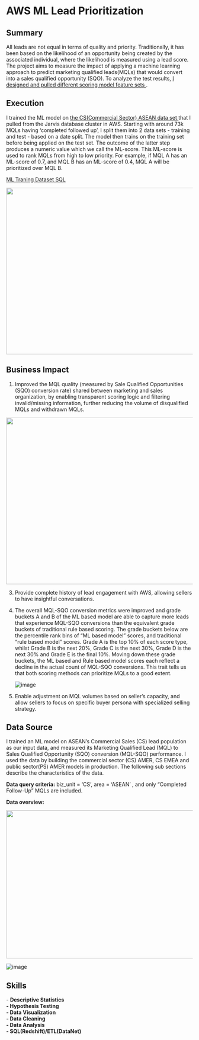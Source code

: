 <!-- Title -->
<h1 align="left">AWS ML Lead Prioritization </h1>


<h2 align="left">Summary </h2>

All leads are not equal in terms of quality and priority. Traditionally, it has been based on the likelihood of an opportunity being created by the associated individual, where the likelihood is measured using a lead score. The project aims to measure the impact of applying a machine learning approach to predict marketing qualified leads(MQLs) that would convert into a sales qualified opportunity (SQO). To analyze the test results, <a href="https://github.com/ryavse11/ryan_choi_portfolio_0129/blob/main/AWS%20ML%20Lead%20Prioritization/Model_Feature_Sets.md"> I designed and pulled different scoring model feature sets </a>.

<h2 align="left">Execution </h2>

I trained the ML model on <a href="https://github.com/ryavse11/ryan_choi_portfolio_0129/blob/main/AWS%20ML%20Lead%20Prioritization/ML_traning_dataset_01.SQL">the CS(Commercial Sector) ASEAN data set </a> that I pulled from the Jarvis database cluster in AWS. Starting with around 73k MQLs having ‘completed followed up’, I split them into 2 data sets - training and test - based on a date split. The model then trains on the training set before being applied on the test set. The outcome of the latter step produces a numeric value which we call the ML-score. This ML-score is used to rank MQLs from high to low priority. For example, if MQL A has an ML-score of 0.7, and MQL B has an ML-score of 0.4, MQL A will be prioritized over MQL B.

<a href="https://github.com/ryavse11/ryan_choi_portfolio_0129/blob/main/AWS%20ML%20Lead%20Prioritization/ML_traning_dataset_01.SQL">ML Traning Dataset SQL</a>

<image src="https://github.com/ryavse11/ryan_choi_portfolio/assets/151677676/13c062c9-c2d5-461a-bdb4-bbd86deaf89a" 
width="750" height="450"/>


<h2 align="left">Business Impact </h2>

1.	Improved the MQL quality (measured by Sale Qualified Opportunities (SQO) conversion rate) shared between marketing and sales organization, by enabling transparent scoring logic and filtering invalid/missing information, further reducing the volume of disqualified MQLs and withdrawn MQLs.

<image src="https://github.com/ryavse11/ryan_choi_portfolio_0129/assets/151677676/c2666ab9-44f0-4338-b7bc-052b6d277f5d" 
width="550" height="450"/>



3.	Provide complete history of lead engagement with AWS, allowing sellers to have insightful conversations.
4.	The overall MQL-SQO conversion metrics were improved and grade buckets A and B of the ML based model are able to capture more leads that experience MQL-SQO conversions than the equivalent grade buckets of traditional rule based scoring. The grade buckets below are the percentile rank bins of “ML based model” scores, and traditional “rule based model” scores. Grade A is the top 10% of each score type, whilst Grade B is the next 20%, Grade C is the next 30%, Grade D is the next 30% and Grade E is the final 10%. Moving down these grade buckets, the ML based and Rule based model scores each reflect a decline in the actual count of MQL-SQO conversions. This trait tells us that both scoring methods can prioritize MQLs to a good extent.


      ![image](https://github.com/ryavse11/ryan_choi_portfolio_0129/assets/151677676/e9d19e07-334c-457b-ac62-f602b6dcc455)


5.	Enable adjustment on MQL volumes based on seller’s capacity, and allow sellers to focus on specific buyer persona with specialized selling strategy.

<h2 align="left">Data Source </h2>

I trained an ML model on ASEAN’s Commercial Sales (CS) lead population as our input data, and measured its Marketing Qualified Lead (MQL) to Sales Qualified Opportunity (SQO) conversion (MQL-SQO) performance. I used the data by building the commercial sector (CS) AMER, CS EMEA and public sector(PS) AMER models in production. The following sub sections describe the characteristics of the data.

**Data query criteria:** biz_unit = ‘CS’, area = ‘ASEAN’ , and only “Completed Follow-Up” MQLs are included.

**Data overview:**

<image src="https://github.com/ryavse11/ryan_choi_portfolio/assets/151677676/8872cec4-631b-468c-8942-acf032793c4b" 
width="550" height="400"/>

![image](https://github.com/ryavse11/ryan_choi_portfolio/assets/151677676/8872cec4-631b-468c-8942-acf032793c4b)


<h2 align="left">Skills </h2>
- <b>Descriptive Statistics <br>
- Hypothesis Testing  <br>
- Data Visualization <br>
- Data Cleaning <br>
- Data Analysis <br>
- SQL(Redshift)/ETL(DataNet) </b><br>







